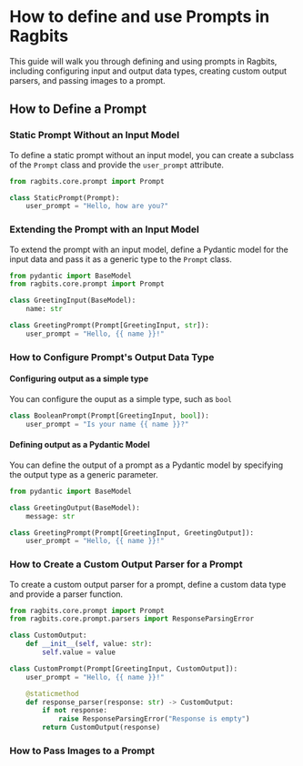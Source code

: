 # How to define and use Prompts in Ragbits

This guide will walk you through defining and using prompts in Ragbits, including configuring input and output data types, creating custom output parsers, and passing images to a prompt.

## How to Define a Prompt

### Static Prompt Without an Input Model

To define a static prompt without an input model, you can create a subclass of the `Prompt` class and provide the `user_prompt` attribute.

```python
from ragbits.core.prompt import Prompt

class StaticPrompt(Prompt):
    user_prompt = "Hello, how are you?"
```

### Extending the Prompt with an Input Model
To extend the prompt with an input model, define a Pydantic model for the input data and pass it as a generic type to the `Prompt` class.

```python
from pydantic import BaseModel
from ragbits.core.prompt import Prompt

class GreetingInput(BaseModel):
    name: str

class GreetingPrompt(Prompt[GreetingInput, str]):
    user_prompt = "Hello, {{ name }}!"
```

### How to Configure Prompt's Output Data Type
#### Configuring output as a simple type
You can configure the ouput as a simple type, such as `bool`
```python
class BooleanPrompt(Prompt[GreetingInput, bool]):
    user_prompt = "Is your name {{ name }}?"
```
#### Defining output as a Pydantic Model
You can define the output of a prompt as a Pydantic model by specifying the output type as a generic parameter.
```python
from pydantic import BaseModel

class GreetingOutput(BaseModel):
    message: str

class GreetingPrompt(Prompt[GreetingInput, GreetingOutput]):
    user_prompt = "Hello, {{ name }}!"
```

### How to Create a Custom Output Parser for a Prompt
To create a custom output parser for a prompt, define a custom data type and provide a parser function.

```python
from ragbits.core.prompt import Prompt
from ragbits.core.prompt.parsers import ResponseParsingError

class CustomOutput:
    def __init__(self, value: str):
        self.value = value

class CustomPrompt(Prompt[GreetingInput, CustomOutput]):
    user_prompt = "Hello, {{ name }}!"

    @staticmethod
    def response_parser(response: str) -> CustomOutput:
        if not response:
            raise ResponseParsingError("Response is empty")
        return CustomOutput(response)
```

### How to Pass Images to a Prompt
